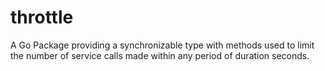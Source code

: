 # throttle
A Go Package providing a synchronizable type with methods used to limit the number of service calls made within any period of duration seconds.
